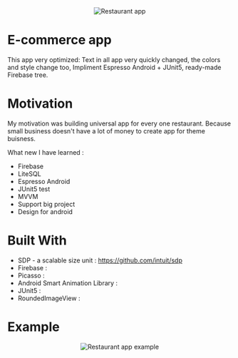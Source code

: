 
<div style="text-align:center;">
  <img src="title-mucup.jpg" alt="Restaurant app" />
</div>

# E-commerce app
This app very optimized: Text in all app very quickly changed, the colors and style change too, Impliment Espresso Android + JUnit5, ready-made Firebase tree.

# Motivation
My motivation was building universal app for every one restaurant. Because small business doesn't have a lot of money to create app for theme buisness.

What new I have learned :
* Firebase
* LiteSQL
* Espresso Android
* JUnit5 test
* MVVM
* Support big project
* Design for android

# Built With
* SDP - a scalable size unit : https://github.com/intuit/sdp
* Firebase :
* Picasso :
* Android Smart Animation Library :
* JUnit5 :
* RoundedImageView :

# Example

<div style="text-align:center;">
  <img src="http://ilyafedoseev.ru/muchup-2.jpg" alt="Restaurant app example" />
</div>
